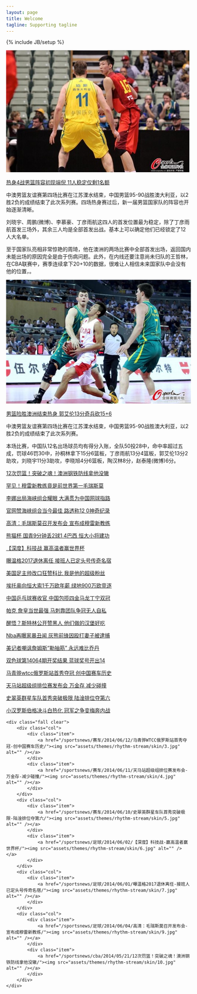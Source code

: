 ```yaml
---
layout: page
title: Welcome
tagline: Supporting tagline
---
```

{% include JB/setup %}

<!-- Read [Jekyll Quick Start](http://jekyllbootstrap.com/usage/jekyll-quick-start.html)

Complete usage and documentation available at: [Jekyll Bootstrap](http://jekyllbootstrap.com)

## Update Author Attributes

In `_config.yml` remember to specify your own data:
    
    title : My Blog =)
    
    author :
      name : Name Lastname
      email : blah@email.test
      github : username
      twitter : username

The theme should reference these variables whenever needed.
    
## Sample Posts

This blog contains sample posts which help stage pages and blog data.
When you don't need the samples anymore just delete the `_posts/core-samples` folder.

    $ rm -rf _posts/core-samples

Here's a sample "posts list". -->

<div class="bodyarea">
	<div class="newslist">
		<div class="item clear">
			<div class="pic"><a href="/sportsnews/cba/2014/05/26/热身4战男篮阵容初现端倪-11人稳定仅剩1名额/"><img src="assets/themes/rhythm-stream/skin/1.jpg" alt="" /></a></div>
			<div class="newscontent">
				<p class="tx_24"><a href="/sportsnews/cba/2014/05/26/热身4战男篮阵容初现端倪-11人稳定仅剩1名额/">热身4战男篮阵容初现端倪 11人稳定仅剩1名额</a></p>
				<p class="tx_14">中澳男篮友谊赛第四场比赛在江苏溧水结束，中国男篮95-90战胜澳大利亚，以2胜2负的成绩结束了此次系列赛。四场热身赛过后，新一届男篮国家队的阵容也开始逐渐清晰。</p><p class="tx_14">
刘晓宇、周鹏(微博)、李慕豪、丁彦雨航这四人的首发位置最为稳定，除了丁彦雨航首发三场外，其余三人均是全部首发出战。基本上可以确定他们已经锁定了12人大名单。</p>
<p>至于国家队亮相非常惊艳的周琦，他在澳洲的两场比赛中全部首发出场，返回国内未能出场的原因完全是由于伤病问题。此外，在内线还要注意尚未归队的王哲林，在CBA联赛中，赛季连续拿下20+10的数据，很难让人相信未来国家队中会没有他的位置，。</p>
			</div>
		</div>
		<div class="item clear">
			<div class="pic"><a href="/sportsnews/cba/2014/05/24/男篮险胜澳洲结束热身-郭艾伦13分奇兵砍15+6/"><img src="assets/themes/rhythm-stream/skin/2.jpg" alt="" /></a></div>
			<div class="newscontent">
				<p class="tx_24"><a href="/sportsnews/cba/2014/05/24/男篮险胜澳洲结束热身-郭艾伦13分奇兵砍15+6/">男篮险胜澳洲结束热身 郭艾伦13分奇兵砍15+6</a></p>
				<p class="tx_14">中澳男篮友谊赛第四场比赛在江苏溧水结束，中国男篮95-90战胜澳大利亚，以2胜2负的成绩结束了此次系列赛。</p><p class="tx_14">
本场比赛，中国队12名出场球员均有得分入账，全队50投28中，命中率超过五成，罚球46罚30中，孙桐林拿下15分6篮板，丁彦雨航13分4篮板，郭艾伦13分2助攻，刘晓宇11分3助攻，李晓旭4分6篮板，陶汉林8分，赵泰隆(微博)6分。</p>
			</div>
		</div>
	</div>
	<div class="newslist e_newslist_ho clear">
		<div class="ho">
		<div class="item clear">
			<div class="newscontent">
				<p class="tx_20"><a href="/sportsnews/cba/2014/05/21/12次罚篮！突破之魂！澳洲钢铁防线拿他没辙/">12次罚篮！突破之魂！澳洲钢铁防线拿他没辙</a></p>
			</div>
			<div class="newscontent">
				<p class="tx_20"><a href="/sportsnews/网球/2014/06/08/罕见！穆雷新教练竟是前世界第一毛瑞斯莫/">罕见！穆雷新教练竟是前世界第一毛瑞斯莫</a></p>
			</div>
			<div class="newscontent">
				<p class="tx_20"><a href="/sportsnews/网球/2014/05/25/李娜出局海峡组合耀眼-大满贯为中国网球指路/">李娜出局海峡组合耀眼 大满贯为中国网球指路</a></p>
			</div>
			<div class="newscontent">
				<p class="tx_20"><a href="/sportsnews/网球/2014/05/22/官网赞海峡组合当今最佳-路透称12-0神奇纪录/">官网赞海峡组合当今最佳 路透称12 0神奇纪录</a></p>
			</div>
			<div class="newscontent">
				<p class="tx_20"><a href="/sportsnews/足球/2014/06/04/高清：毛瑞斯莫召开发布会-宣布成穆雷新教练/">高清：毛瑞斯莫召开发布会 宣布成穆雷新教练</a></p>
			</div>
		</div>
		</div>
		<div class="ho">
		<div class="item clear">
			<div class="newscontent">
				<p class="tx_20"><a href="/sportsnews/足球/2014/06/03/熊猫杯-国青9分钟丢2球1-4巴西-恒大小将建功/">熊猫杯 国青9分钟丢2球1 4巴西 恒大小将建功</a></p>
			</div>
			<div class="newscontent">
				<p class="tx_20"><a href="/sportsnews/足球/2014/06/02/【深度】科技战-赢高温者赢世界杯/">【深度】科技战 赢高温者赢世界杯</a></p>
			</div>
			<div class="newscontent">
				<p class="tx_20"><a href="/sportsnews/足球/2014/06/01/曝温格2017退休离任-接班人已定头号传奇名宿/">曝温格2017退休离任 接班人已定头号传奇名宿</a></p>
			</div>
			<div class="newscontent">
				<p class="tx_20"><a href="/sportsnews/足球/2014/05/30/美国足主帅改口狂赞科比-我是他的超级粉丝/">美国足主帅改口狂赞科比 我是他的超级粉丝</a></p>
			</div>
			<div class="newscontent">
				<p class="tx_20"><a href="/sportsnews/足球/2014/05/23/埃托奥向恒大索1千万欧年薪-绿地900万欧竞逐/">埃托奥向恒大索1千万欧年薪 绿地900万欧竞逐</a></p>
			</div>
		</div>
		</div>
		<div class="ho">
		<div class="item clear">
			<div class="newscontent">
				<p class="tx_20"><a href="/sportsnews/乒乓球/2014/05/27/中国乒乓球赛收官-中国包揽四金马龙丁宁双冠/">中国乒乓球赛收官 中国包揽四金马龙丁宁双冠</a></p>
			</div>
			<div class="newscontent">
				<p class="tx_20"><a href="/sportsnews/nba/2014/06/08/帕克-詹皇当世最强-马刺靠团队争冠无人自私/">帕克 詹皇当世最强 马刺靠团队争冠无人自私</a></p>
			</div>
			<div class="newscontent">
				<p class="tx_20"><a href="/sportsnews/nba/2014/05/31/醒悟？斯特林公开赞黑人-他们做的汉堡好吃/">醒悟？斯特林公开赞黑人 他们做的汉堡好吃</a></p>
			</div>
			<div class="newscontent">
				<p class="tx_20"><a href="/sportsnews/nba/2014/05/29/NBA再曝家暴丑闻-灰熊前锋因殴打妻子被逮捕/">Nba再曝家暴丑闻 灰熊前锋因殴打妻子被逮捕</a></p>
			</div>
			<div class="newscontent">
				<p class="tx_20"><a href="/sportsnews/nba/2014/05/28/美记者嘲讽詹姆斯“勒抽筋”-永远难比乔丹/">美记者嘲讽詹姆斯“勒抽筋” 永远难比乔丹</a></p>
			</div>
		</div>
		</div>
		<div class="ho">
		<div class="item clear">
			<div class="newscontent">
				<p class="tx_20"><a href="/sportsnews/彩票/2014/06/08/双色球第14064期开奖结果-蓝球奖号开出14/">双色球第14064期开奖结果 蓝球奖号开出14</a></p>
			</div>
			<div class="newscontent">
				<p class="tx_20"><a href="/sportsnews/赛车/2014/06/12/马青骅WTCC俄罗斯站首秀夺冠-创中国赛车历史/">马青骅wtcc俄罗斯站首秀夺冠 创中国赛车历史</a></p>
			</div>
			<div class="newscontent">
				<p class="tx_20"><a href="/sportsnews/赛车/2014/06/11/天马站超级组排位赛发布会-万金存-减少碰撞/">天马站超级组排位赛发布会 万金存 减少碰撞</a></p>
			</div>
			<div class="newscontent">
				<p class="tx_20"><a href="/sportsnews/赛车/2014/06/10/史翠英群星车队首秀突破极限-陆淦排位夺第六/">史翠英群星车队首秀突破极限 陆淦排位夺第六</a></p>
			</div>
			<div class="newscontent">
				<p class="tx_20"><a href="/sportsnews/赛车/2014/06/09/小汉罗斯伯格决斗白热化-冠军之争变梅奔内战/">小汉罗斯伯格决斗白热化 冠军之争变梅奔内战</a></p>
			</div>
		</div>
		</div>
	</div>

	<div class="fall clear">
		<div class="col">
			<div class="item">
				<a href="/sportsnews/赛车/2014/06/12/马青骅WTCC俄罗斯站首秀夺冠-创中国赛车历史/"><img src="assets/themes/rhythm-stream/skin/3.jpg" alt="" /></a>
			</div>
			<div class="item">
				<a href="/sportsnews/赛车/2014/06/11/天马站超级组排位赛发布会-万金存-减少碰撞/"><img src="assets/themes/rhythm-stream/skin/4.jpg" alt="" /></a>
			</div>
		</div>
		<div class="col">
			<div class="item">
				<a href="/sportsnews/赛车/2014/06/10/史翠英群星车队首秀突破极限-陆淦排位夺第六/"><img src="assets/themes/rhythm-stream/skin/5.jpg" alt="" /></a>
			</div>
			<div class="item">
				<a href="/sportsnews/足球/2014/06/02/【深度】科技战-赢高温者赢世界杯/"><img src="assets/themes/rhythm-stream/skin/6.jpg" alt="" /></a>
			</div>
		</div>
		<div class="col">
			<div class="item">
				<a href="/sportsnews/足球/2014/06/01/曝温格2017退休离任-接班人已定头号传奇名宿/"><img src="assets/themes/rhythm-stream/skin/7.jpg" alt="" /></a>
			</div>
		</div>
		<div class="col">
			<div class="item">
				<a href="/sportsnews/足球/2014/06/04/高清：毛瑞斯莫召开发布会-宣布成穆雷新教练/"><img src="assets/themes/rhythm-stream/skin/9.jpg" alt="" /></a>
			</div>
			<div class="item">
				<a href="/sportsnews/cba/2014/05/21/12次罚篮！突破之魂！澳洲钢铁防线拿他没辙/"><img src="assets/themes/rhythm-stream/skin/10.jpg" alt="" /></a>
			</div>
		</div>
	</div>

</div>

<!-- ## To-Do

This theme is still unfinished. If you'd like to be added as a contributor, [please fork](http://github.com/plusjade/jekyll-bootstrap)!
We need to clean up the themes, make theme usage guides with theme-specific markup examples. -->


